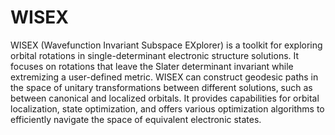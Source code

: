 # WISEX

WISEX (Wavefunction Invariant Subspace EXplorer) is a toolkit for exploring
orbital rotations in single-determinant electronic structure solutions. It
focuses on rotations that leave the Slater determinant invariant while
extremizing a user-defined metric. WISEX can construct geodesic paths in the
space of unitary transformations between different solutions, such as between
canonical and localized orbitals. It provides capabilities for orbital
localization, state optimization, and offers various optimization algorithms to
efficiently navigate the space of equivalent electronic states.
